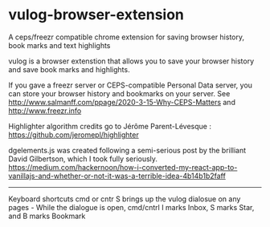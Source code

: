 # vulog-browser-extension
A ceps/freezr compatible chrome extension for saving browser history, book marks and text highlights

vulog is a browser extenstion that allows you to save your browser history and save book marks and highlights.

If you gave a freezr server or CEPS-compatible Personal Data server, you can store your browser history and bookmarks on your server. See http://www.salmanff.com/ppage/2020-3-15-Why-CEPS-Matters and http://www.freezr.info

Highlighter algorithm credits go to Jérôme Parent-Lévesque :  https://github.com/jeromepl/highlighter

dgelements.js was created following a semi-serious post by the brilliant David Gilbertson, which I took fully seriously. https://medium.com/hackernoon/how-i-converted-my-react-app-to-vanillajs-and-whether-or-not-it-was-a-terrible-idea-4b14b1b2faff

----
Keyboard shortcuts
cmd or cntr S brings up the vulog dialosue on any pages -
While the dialogue is open, cmd/cntrl I marks Inbox, S marks Star, and B marks Bookmark
